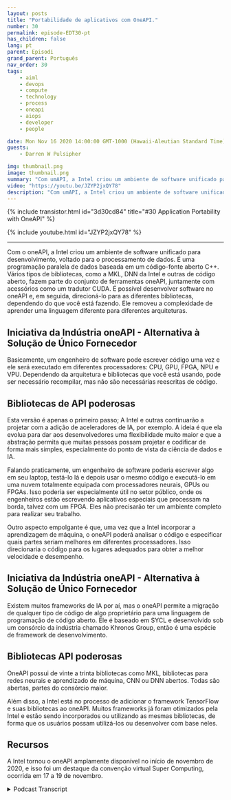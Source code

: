 ```yaml
---
layout: posts
title: "Portabilidade de aplicativos com OneAPI."
number: 30
permalink: episode-EDT30-pt
has_children: false
lang: pt
parent: Episodi
grand_parent: Português
nav_order: 30
tags:
    - aiml
    - devops
    - compute
    - technology
    - process
    - oneapi
    - aiops
    - developer
    - people

date: Mon Nov 16 2020 14:00:00 GMT-1000 (Hawaii-Aleutian Standard Time)
guests:
    - Darren W Pulsipher

img: thumbnail.png
image: thumbnail.png
summary: "Com umAPI, a Intel criou um ambiente de software unificado para desenvolvimento, voltado para o processamento de dados. Gretchen Stewart, Cientista Chefe de Dados, Setor Público, Intel, discute essa tecnologia com Darren Pulsipher, Arquiteto de Soluções Chefe, Intel, que elimina a necessidade de usar uma linguagem diferente para arquiteturas diferentes."
video: "https://youtu.be/JZYP2jxQY78"
description: "Com umAPI, a Intel criou um ambiente de software unificado para desenvolvimento, voltado para o processamento de dados. Gretchen Stewart, Cientista Chefe de Dados, Setor Público, Intel, discute essa tecnologia com Darren Pulsipher, Arquiteto de Soluções Chefe, Intel, que elimina a necessidade de usar uma linguagem diferente para arquiteturas diferentes."
---
```


<div>
{% include transistor.html id="3d30cd84" title="#30 Application Portability with OneAPI" %}

{% include youtube.html id="JZYP2jxQY78" %}
</div>

---

Com o oneAPI, a Intel criou um ambiente de software unificado para desenvolvimento, voltado para o processamento de dados. É uma programação paralela de dados baseada em um código-fonte aberto C++. Vários tipos de bibliotecas, como a MKL, DNN da Intel e outras de código aberto, fazem parte do conjunto de ferramentas oneAPI, juntamente com acessórios como um tradutor CUDA. É possível desenvolver software no oneAPI e, em seguida, direcioná-lo para as diferentes bibliotecas, dependendo do que você está fazendo. Ele removeu a complexidade de aprender uma linguagem diferente para diferentes arquiteturas.

## Iniciativa da Indústria oneAPI - Alternativa à Solução de Único Fornecedor

Basicamente, um engenheiro de software pode escrever código uma vez e ele será executado em diferentes processadores: CPU, GPU, FPGA, NPU e VPU. Dependendo da arquitetura e bibliotecas que você está usando, pode ser necessário recompilar, mas não são necessárias reescritas de código.

## Bibliotecas de API poderosas

Esta versão é apenas o primeiro passo; A Intel e outras continuarão a projetar com a adição de aceleradores de IA, por exemplo. A ideia é que ela evolua para dar aos desenvolvedores uma flexibilidade muito maior e que a abstração permita que muitas pessoas possam projetar e codificar de forma mais simples, especialmente do ponto de vista da ciência de dados e IA.

Falando praticamente, um engenheiro de software poderia escrever algo em seu laptop, testá-lo lá e depois usar o mesmo código e executá-lo em uma nuvem totalmente equipada com processadores neurais, GPUs ou FPGAs. Isso poderia ser especialmente útil no setor público, onde os engenheiros estão escrevendo aplicativos especiais que processam na borda, talvez com um FPGA. Eles não precisarão ter um ambiente completo para realizar seu trabalho.

Outro aspecto empolgante é que, uma vez que a Intel incorporar a aprendizagem de máquina, o oneAPI poderá analisar o código e especificar quais partes seriam melhores em diferentes processadores. Isso direcionaria o código para os lugares adequados para obter a melhor velocidade e desempenho.

## Iniciativa da Indústria oneAPI - Alternativa à Solução de Único Fornecedor

Existem muitos frameworks de IA por aí, mas o oneAPI permite a migração de qualquer tipo de código de algo proprietário para uma linguagem de programação de código aberto. Ele é baseado em SYCL e desenvolvido sob um consórcio da indústria chamado Khronos Group, então é uma espécie de framework de desenvolvimento.

## Bibliotecas API poderosas

OneAPI possui de vinte a trinta bibliotecas como MKL, bibliotecas para redes neurais e aprendizado de máquina, CNN ou DNN abertos. Todas são abertas, partes do consórcio maior.

Além disso, a Intel está no processo de adicionar o framework TensorFlow e suas bibliotecas ao oneAPI. Muitos frameworks já foram otimizados pela Intel e estão sendo incorporados ou utilizando as mesmas bibliotecas, de forma que os usuários possam utilizá-los ou desenvolver com base neles.

## Recursos

A Intel tornou o oneAPI amplamente disponível no início de novembro de 2020, e isso foi um destaque da convenção virtual Super Computing, ocorrida em 17 a 19 de novembro.



<details>
<summary> Podcast Transcript </summary>

<p></p>

</details>
